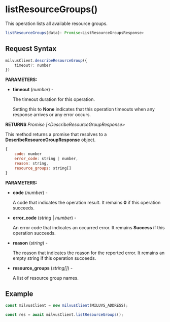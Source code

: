 # listResourceGroups()

This operation lists all available resource groups.

```javascript
listResourceGroups(data): Promise<ListResourceGroupsResponse>
```

## Request Syntax

```javascript
milvusClient.describeResourceGroup({
    timeout?: number
})
```

**PARAMETERS:**

- **timeout** (*number*) -

    The timeout duration for this operation. 

    Setting this to **None** indicates that this operation timeouts when any response arrives or any error occurs.

**RETURNS** *Promise |\<DescribeResourceGroupResponse>*

This method returns a promise that resolves to a **DescribeResourceGroupResponse** object.

```javascript
{
    code: number
    error_code: string | number,
    reason: string,
    resource_groups: string[]
}
```

**PARAMETERS:**

- **code** (*number*) -

    A code that indicates the operation result. It remains **0** if this operation succeeds.

- **error_code** (*string* | *number*) -

    An error code that indicates an occurred error. It remains **Success** if this operation succeeds. 

- **reason** (*string*) - 

    The reason that indicates the reason for the reported error. It remains an empty string if this operation succeeds.

- **resource_groups** (*string[]*) -

    A list of resource group names.

## Example

```javascript
const milvusClient = new milvusClient(MILUVS_ADDRESS);

const res = await milvusClient.listResourceGroups();
```

